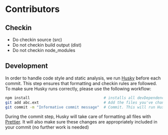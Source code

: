 # Contributors

## Checkin

- Do checkin source (src)
- Do not checkin build output (dist)
- Do not checkin node_modules

## Development

In order to handle code style and static analysis, we run [Husky](https://github.com/typicode/husky) before each commit.
This step ensures that formatting and checkin rules are followed. To make sure Husky runs correctly, please use the
following workflow:

```sh
npm install                                 # installs all devDependencies including Husky
git add abc.ext                             # Add the files you've changed. This should include files in src, lib, and node_modules (see above)
git commit -m "Informative commit message"  # Commit. This will run Husky
```

During the commit step, Husky will take care of formatting all files with [Prettier](https://github.com/prettier/prettier).
It will also make sure these changes are appropriately included in your commit (no further work is needed)
